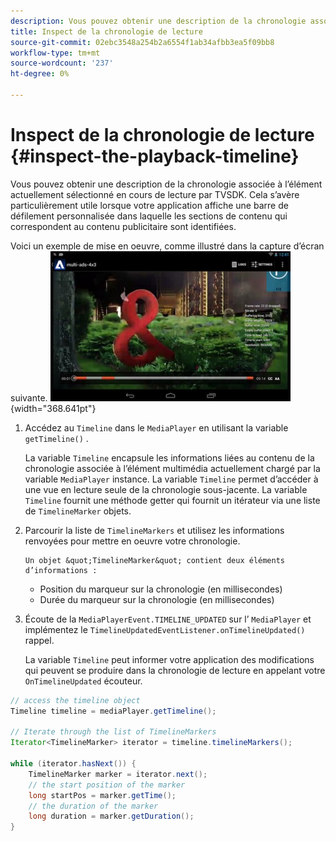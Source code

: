 ```yaml
---
description: Vous pouvez obtenir une description de la chronologie associée à l’élément actuellement sélectionné en cours de lecture par TVSDK. Cela s’avère particulièrement utile lorsque votre application affiche une barre de défilement personnalisée dans laquelle les sections de contenu qui correspondent au contenu publicitaire sont identifiées.
title: Inspect de la chronologie de lecture
source-git-commit: 02ebc3548a254b2a6554f1ab34afbb3ea5f09bb8
workflow-type: tm+mt
source-wordcount: '237'
ht-degree: 0%

---
```


# Inspect de la chronologie de lecture {#inspect-the-playback-timeline}

Vous pouvez obtenir une description de la chronologie associée à l’élément actuellement sélectionné en cours de lecture par TVSDK. Cela s’avère particulièrement utile lorsque votre application affiche une barre de défilement personnalisée dans laquelle les sections de contenu qui correspondent au contenu publicitaire sont identifiées.

Voici un exemple de mise en oeuvre, comme illustré dans la capture d’écran suivante.  ![](assets/inspect-playback.jpg){width="368.641pt"}

1. Accédez au `Timeline` dans le `MediaPlayer` en utilisant la variable `getTimeline()` .

   La variable `Timeline` encapsule les informations liées au contenu de la chronologie associée à l’élément multimédia actuellement chargé par la variable `MediaPlayer` instance. La variable `Timeline` permet d’accéder à une vue en lecture seule de la chronologie sous-jacente. La variable `Timeline` fournit une méthode getter qui fournit un itérateur via une liste de `TimelineMarker` objets.

1. Parcourir la liste de `TimelineMarkers` et utilisez les informations renvoyées pour mettre en oeuvre votre chronologie.

       Un objet &quot;TimelineMarker&quot; contient deux éléments d’informations :
   
   * Position du marqueur sur la chronologie (en millisecondes)
   * Durée du marqueur sur la chronologie (en millisecondes)

1. Écoute de la `MediaPlayerEvent.TIMELINE_UPDATED` sur l’ `MediaPlayer` et implémentez le `TimelineUpdatedEventListener.onTimelineUpdated()` rappel.

   La variable `Timeline` peut informer votre application des modifications qui peuvent se produire dans la chronologie de lecture en appelant votre `OnTimelineUpdated` écouteur.

```java
// access the timeline object 
Timeline timeline = mediaPlayer.getTimeline(); 
 
// Iterate through the list of TimelineMarkers 
Iterator<TimelineMarker> iterator = timeline.timelineMarkers(); 
 
while (iterator.hasNext()) { 
    TimelineMarker marker = iterator.next(); 
    // the start position of the marker 
    long startPos = marker.getTime(); 
    // the duration of the marker 
    long duration = marker.getDuration(); 
}
```
